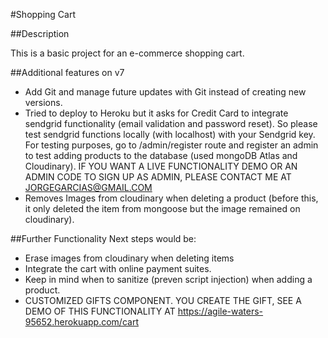 #Shopping Cart 

##Description   

This is a basic project for an e-commerce shopping cart.

##Additional features on v7
- Add Git and manage future updates with Git instead of creating new versions.
- Tried to deploy to Heroku but it asks for Credit Card to integrate sendgrid functionality (email validation and password reset). So please test sendgrid functions locally (with localhost) with your Sendgrid key. For testing purposes, go to /admin/register route and register an admin to test adding products
to the database (used mongoDB Atlas and Cloudinary). IF YOU WANT A LIVE FUNCTIONALITY DEMO OR AN ADMIN CODE TO SIGN UP AS ADMIN, PLEASE CONTACT ME AT JORGEGARCIAS@GMAIL.COM 
- Removes Images from cloudinary when deleting a product (before this, it only deleted the item from mongoose but the image remained on cloudinary).


##Further Functionality
Next steps would be:
- Erase images from cloudinary when deleting items
- Integrate the cart with online payment suites.
- Keep in mind when to sanitize (preven script injection) when adding a product.
- CUSTOMIZED GIFTS COMPONENT. YOU CREATE THE GIFT, SEE A DEMO OF THIS FUNCTIONALITY AT https://agile-waters-95652.herokuapp.com/cart  
